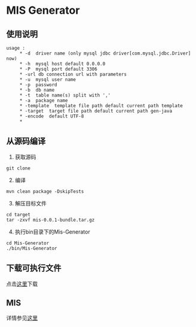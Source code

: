 # MIS Generator

## 使用说明
    usage :
         * -d  driver name (only mysql jdbc driver[com.mysql.jdbc.Driver] now)
         * -h  mysql host default 0.0.0.0
         * -P  mysql port default 3306
         * -url db connection url with parameters
         * -u  mysql user name
         * -p  password
         * -b  db name
         * -t  table name(s) split with ','
         * -a  package name
         * -template  template file path default current path template
         * -target  target file path default current path gen-java
         * -encode  default UTF-8
         *

## 从源码编译
   1. 获取源码

    git clone

   2. 编译

    mvn clean package -DskipTests

   3. 解压目标文件

    cd target
    tar -zxvf mis-0.0.1-bundle.tar.gz

   4. 执行bin目录下的Mis-Generator

    cd Mis-Generator
    ./bin/Mis-Generator

## 下载可执行文件
   点击[这里](https://github.com/Yoruichi/Mis-generator/blob/master/mis-generator-0.0.1-bundle.tar.gz)下载

## MIS
   详情参见[这里](/Yoruichi/MIS "MIS")
     
